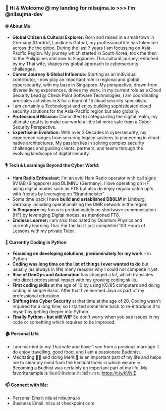 ### 👋 Hi & Welcome @ my landing for nilsujma.io >>> I’m @nilsujma-dev

#### 🌐 About Me:
- **Global Citizen & Cultural Explorer:** Born and raised in a small town in Germany (Ohrdruf, Landkreis Gotha), my professional life has taken me across the the globe. During the last 7 years I am focussing on Asia-Pacific Region. My journey which started in South Korea, took me then to the Philippines and now to Singapore. This cultural journey, enriched by my Thai wife, shapes my global approach to cybersecurity challenges.
- **Career Journey & Global Influence:** Starting as an individual contributor, I now play an important role in regional and global cybersecurity, with my base in Singapore. My perspective, drawn from diverse living experiences, drives my work. In my current role as a Cloud Security Lead @ Check Point Software Technologies, I am coordinating pre-sales activities in & for a team of 15 cloud security specialists.
- I am certainly a Technologist and enjoy building sophisticated cloud security solutions for the Asia-Pacific region but also globally. 
- **Professional Mission:** Committed to safeguarding the digital realm, my ultimate goal is to make our world a little bit more safe from a Cyber Security Perspective. 
- **Expertise in Evolution:** With over 2 Decades in cybersecurity, my experience ranges from securing legacy systems to pioneering in cloud-native architectures. My passion lies in solving complex security challenges and guiding clients, partners, and teams through the evolving landscape of digital security. 

#### 🎙️ Tech & Learnings Beyond the Cyber World:
- **Ham Radio Enthusiast:** I'm an avid Ham Radio operator with call signs 9V1AB (Singapore) and DL1MNU (Germany). I love operating on HF using digital modes such as FT8 but also do enjoy regular catch up's with friends by leveraging on "Brandmeister".
- Some time back I have **build and established DB0LM** in Limburg, Germany including operationalzing the DMR network in the region.
- **In Singapore** my focus is predominately on shortwave communication (HF) by leveraging Digital modes, as mentioned FT8. 
- **Endless Learner:** I am also fascinated by Quantum Physics and currently learning Thai. For the last I just completed 100 Hours of Lessons with my private Tutor. 

#### 🌱 Currently Coding in Python
- **Focusing on developing solutions, predominately for my work** - in Python
- **Coding was long time on the list of things I ever wanted to do**  but usually (as always in life) many reasons why I could not complete it yet.
- **Rise of DevOps and Automation** has changed a lot, which translates into direct professional impact with my growing coding skills.
- **First coding skills** at the age of 10 by using KC/85 computers and doing coding in simple Basic. After that I've learned Java as part of my professional education.
- **Shifting into Cyber Security** at that time at the age of 20, Coding wasn't required for a long time; so I started some time back to re-introduce it to myself by getting deeper into Python.
- **Finally Python - but still WIP** So don't worry when you see issues in my code or something which requires to be improved. 

#### 🏠 Personal Life
- I am married to my Thai wife and have 1 son from a previous marriage. I do enjoy travelling, good food, and I am a passionate Buddhist.
- Meditating 🧘‍♀️ and doing Merit 🙏 is an important part of my life and helps me to clear my mind from the hectical times in which we are in. Becoming a Budhist was certainly an important part of my life. My favorite temple is วัดผาน้ำทิพย์เทพประสิทธิ์วนาราม https://t.ly/kVNIE
  
#### 📫 Connect with Me:
- Personal Email: nils at nilsujma.io
- Business Email: nilsu at checkpoint.com
